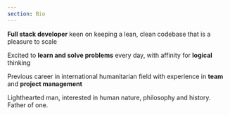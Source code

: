 ```yaml
---
section: Bio
---
```


**Full stack developer** keen on keeping a lean, clean codebase that is a pleasure to scale

Excited to **learn and solve problems** every day, with affinity for **logical** thinking

Previous career in international humanitarian field with experience in **team** and **project management**

Lighthearted man, interested in human nature, philosophy and history. Father of one.
